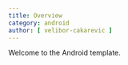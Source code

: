 ```yaml
---
title: Overview
category: android
author: [ velibor-cakarevic ]
---
```


Welcome to the Android template.

